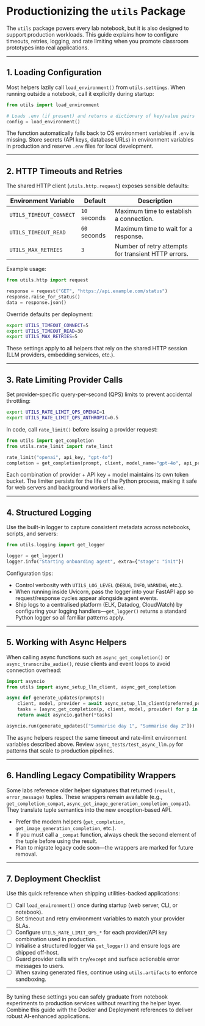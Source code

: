 # Productionizing the `utils` Package

The `utils` package powers every lab notebook, but it is also designed to support production workloads. This guide explains how to configure timeouts, retries, logging, and rate limiting when you promote classroom prototypes into real applications.

---

## 1. Loading Configuration

Most helpers lazily call `load_environment()` from `utils.settings`. When running outside a notebook, call it explicitly during startup:

```python
from utils import load_environment

# Loads .env (if present) and returns a dictionary of key/value pairs
config = load_environment()
```

The function automatically falls back to OS environment variables if `.env` is missing. Store secrets (API keys, database URLs) in environment variables in production and reserve `.env` files for local development.

---

## 2. HTTP Timeouts and Retries

The shared HTTP client (`utils.http.request`) exposes sensible defaults:

| Environment Variable | Default | Description |
| --- | --- | --- |
| `UTILS_TIMEOUT_CONNECT` | `10` seconds | Maximum time to establish a connection. |
| `UTILS_TIMEOUT_READ` | `60` seconds | Maximum time to wait for a response. |
| `UTILS_MAX_RETRIES` | `3` | Number of retry attempts for transient HTTP errors. |

Example usage:

```python
from utils.http import request

response = request("GET", "https://api.example.com/status")
response.raise_for_status()
data = response.json()
```

Override defaults per deployment:

```bash
export UTILS_TIMEOUT_CONNECT=5
export UTILS_TIMEOUT_READ=30
export UTILS_MAX_RETRIES=5
```

These settings apply to all helpers that rely on the shared HTTP session (LLM providers, embedding services, etc.).

---

## 3. Rate Limiting Provider Calls

Set provider-specific query-per-second (QPS) limits to prevent accidental throttling:

```bash
export UTILS_RATE_LIMIT_QPS_OPENAI=1
export UTILS_RATE_LIMIT_QPS_ANTHROPIC=0.5
```

In code, call `rate_limit()` before issuing a provider request:

```python
from utils import get_completion
from utils.rate_limit import rate_limit

rate_limit("openai", api_key, "gpt-4o")
completion = get_completion(prompt, client, model_name="gpt-4o", api_provider="openai")
```

Each combination of provider + API key + model maintains its own token bucket. The limiter persists for the life of the Python process, making it safe for web servers and background workers alike.

---

## 4. Structured Logging

Use the built-in logger to capture consistent metadata across notebooks, scripts, and servers:

```python
from utils.logging import get_logger

logger = get_logger()
logger.info("Starting onboarding agent", extra={"stage": "init"})
```

Configuration tips:

* Control verbosity with `UTILS_LOG_LEVEL` (`DEBUG`, `INFO`, `WARNING`, etc.).
* When running inside Uvicorn, pass the logger into your FastAPI app so request/response cycles appear alongside agent events.
* Ship logs to a centralised platform (ELK, Datadog, CloudWatch) by configuring your logging handlers—`get_logger()` returns a standard Python logger so all familiar patterns apply.

---

## 5. Working with Async Helpers

When calling async functions such as `async_get_completion()` or `async_transcribe_audio()`, reuse clients and event loops to avoid connection overhead:

```python
import asyncio
from utils import async_setup_llm_client, async_get_completion

async def generate_updates(prompts):
    client, model, provider = await async_setup_llm_client(preferred_provider="openai")
    tasks = [async_get_completion(p, client, model, provider) for p in prompts]
    return await asyncio.gather(*tasks)

asyncio.run(generate_updates(["Summarise day 1", "Summarise day 2"]))
```

The async helpers respect the same timeout and rate-limit environment variables described above. Review `async_tests/test_async_llm.py` for patterns that scale to production pipelines.

---

## 6. Handling Legacy Compatibility Wrappers

Some labs reference older helper signatures that returned `(result, error_message)` tuples. These wrappers remain available (e.g., `get_completion_compat`, `async_get_image_generation_completion_compat`). They translate tuple semantics into the new exception-based API.

* Prefer the modern helpers (`get_completion`, `get_image_generation_completion`, etc.).
* If you must call a `_compat` function, always check the second element of the tuple before using the result.
* Plan to migrate legacy code soon—the wrappers are marked for future removal.

---

## 7. Deployment Checklist

Use this quick reference when shipping utilities-backed applications:

- [ ] Call `load_environment()` once during startup (web server, CLI, or notebook).
- [ ] Set timeout and retry environment variables to match your provider SLAs.
- [ ] Configure `UTILS_RATE_LIMIT_QPS_*` for each provider/API key combination used in production.
- [ ] Initialise a structured logger via `get_logger()` and ensure logs are shipped off-host.
- [ ] Guard provider calls with `try`/`except` and surface actionable error messages to users.
- [ ] When saving generated files, continue using `utils.artifacts` to enforce sandboxing.

---

By tuning these settings you can safely graduate from notebook experiments to production services without rewriting the helper layer. Combine this guide with the Docker and Deployment references to deliver robust AI-enhanced applications.
